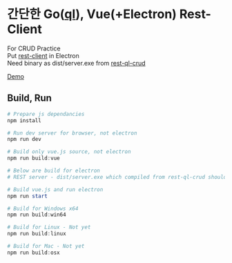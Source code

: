 # 간단한 Go([ql](https://github.com/cznic/ql)), Vue(+Electron) Rest-Client
For CRUD Practice  
Put [rest-client](https://github.com/practice-golang/rest-client) in Electron  
Need binary as dist/server.exe from [rest-ql-crud](https://github.com/practice-golang/rest-ql-crud)  

[Demo](https://www.dropbox.com/s/qxi5hwji6o1h76b/ElectronVue-0.0.1-win.zip?dl=1)  

## Build, Run
```powershell
# Prepare js dependancies
npm install

# Run dev server for browser, not electron
npm run dev

# Build only vue.js source, not electron
npm run build:vue

# Below are build for electron
# REST server - dist/server.exe which compiled from rest-ql-crud should be placed

# Build vue.js and run electron
npm run start

# Build for Windows x64
npm run build:win64

# Build for Linux - Not yet
npm run build:linux

# Build for Mac - Not yet
npm run build:osx
```
